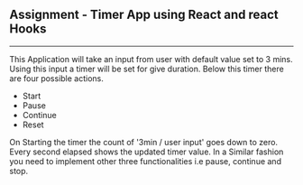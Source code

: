 ## Assignment - Timer App using React and react Hooks 
---


This Application will take an input from user with default value  set to 3 mins. Using this input a timer will be set for give duration. Below this timer there are four possible actions. 

  - Start 
  - Pause
  - Continue 
  - Reset 

On Starting the timer the count of '3min / user input' goes down to zero. Every second elapsed shows the updated timer value. In a Similar fashion you need to implement other three functionalities i.e pause, continue and stop.


